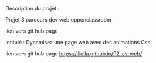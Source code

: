 

Description du projet :

Projet 3 parcours dev web oppenclassroom

lien vers git hub page 

intitulé : Dynamisez une page web avec des animations Css

lien vers git hub page https://lliolla.github.io/P2-cv-web/
